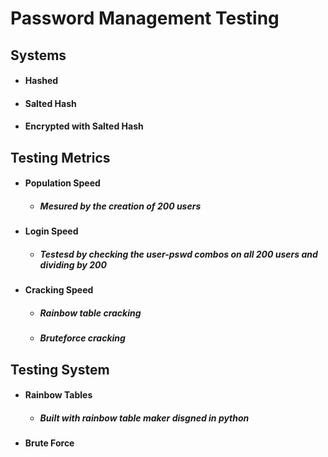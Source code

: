 # **Password Management Testing**

## Systems
- #### Hashed
- #### Salted Hash
- #### Encrypted with Salted Hash

## Testing Metrics
- #### Population Speed
  - ##### Mesured by the creation of 200 users
- #### Login Speed
    - ##### Testesd by checking the user-pswd combos on all 200 users and dividing by 200
- #### Cracking Speed
  - ##### Rainbow table cracking
  - ##### Bruteforce cracking

## Testing System
- #### Rainbow Tables
  - ##### Built with rainbow table maker disgned in python
- #### Brute Force